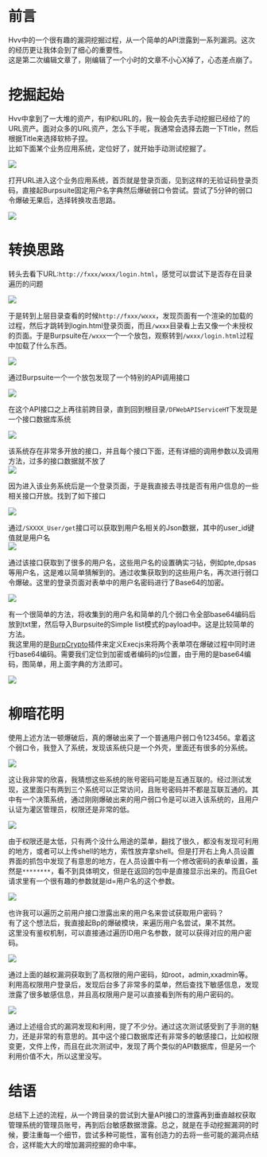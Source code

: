 前言
==

Hvv中的一个很有趣的漏洞挖掘过程，从一个简单的API泄露到一系列漏洞。这次的经历更让我体会到了细心的重要性。  
这是第二次编辑文章了，刚编辑了一个小时的文章不小心X掉了，心态差点崩了。

挖掘起始
====

Hvv中拿到了一大堆的资产，有IP和URL的，我一般会先去手动挖掘已经给了的URL资产。面对众多的URL资产，怎么下手呢，我通常会选择去跑一下Title，然后根据Title来选择软柿子捏。  
比如下面某个业务应用系统，定位好了，就开始手动测试挖掘了。

[![](https://shs3.b.qianxin.com/attack_forum/2021/07/attach-9883a7852effe80d624c68892e178ad42f2334a1.png)](https://shs3.b.qianxin.com/attack_forum/2021/07/attach-9883a7852effe80d624c68892e178ad42f2334a1.png)

打开URL进入这个业务应用系统，首页就是登录页面，见到这样的无验证码登录页码，直接起Burpsuite固定用户名字典然后爆破弱口令尝试。尝试了5分钟的弱口令爆破无果后，选择转换攻击思路。

[![](https://shs3.b.qianxin.com/attack_forum/2021/07/attach-15a49cb4f77473f892df02c595f2a1b8dc348934.jpg)](https://shs3.b.qianxin.com/attack_forum/2021/07/attach-15a49cb4f77473f892df02c595f2a1b8dc348934.jpg)

转换思路
====

转头去看下URL:`http://fxxx/wxxx/login.html`，感觉可以尝试下是否存在目录遍历的问题

[![](https://shs3.b.qianxin.com/attack_forum/2021/07/attach-10ec5bfb01905c9db02909d5d363f9feb1475a68.jpg)](https://shs3.b.qianxin.com/attack_forum/2021/07/attach-10ec5bfb01905c9db02909d5d363f9feb1475a68.jpg)

于是转到上层目录查看的时候`http://fxxx/wxxx`，发现页面有一个渲染的加载的过程，然后才跳转到login.html登录页面，而且`/wxxx`目录看上去又像一个未授权的页面。于是Burpsuite在`/wxxx`一个一个放包，观察转到`/wxxx/login.html`过程中加载了什么东西。

[![](https://shs3.b.qianxin.com/attack_forum/2021/07/attach-fdf8e716e2252aa0b2a37e8bdbcb283e7fc074c7.jpg)](https://shs3.b.qianxin.com/attack_forum/2021/07/attach-fdf8e716e2252aa0b2a37e8bdbcb283e7fc074c7.jpg)

通过Burpsuite一个一个放包发现了一个特别的API调用接口

[![](https://shs3.b.qianxin.com/attack_forum/2021/07/attach-fe66ffc18b238fc4879d28b5dfab3d1ac97d05ca.jpg)](https://shs3.b.qianxin.com/attack_forum/2021/07/attach-fe66ffc18b238fc4879d28b5dfab3d1ac97d05ca.jpg)

在这个API接口之上再往前跨目录，直到回到根目录`/DFWebAPIServiceHT`下发现是一个接口数据库系统

[![](https://shs3.b.qianxin.com/attack_forum/2021/07/attach-71bf42819ebea0c377a750fed9ca09d75aa518ce.jpg)](https://shs3.b.qianxin.com/attack_forum/2021/07/attach-71bf42819ebea0c377a750fed9ca09d75aa518ce.jpg)

该系统存在非常多开放的接口，并且每个接口下面，还有详细的调用参数以及调用方法，过多的接口数据就不放了  
[![](https://shs3.b.qianxin.com/attack_forum/2021/07/attach-1fbe5d7d244b9bc59a81fed78bd6f0b095fbc154.jpg)](https://shs3.b.qianxin.com/attack_forum/2021/07/attach-1fbe5d7d244b9bc59a81fed78bd6f0b095fbc154.jpg)

因为进入该业务系统后是一个登录页面，于是我直接去寻找是否有用户信息的一些相关接口开放。找到了如下接口

[![](https://shs3.b.qianxin.com/attack_forum/2021/07/attach-7da4fc2ab4830e59cfb27c08c4efb13ae077fbc0.jpg)](https://shs3.b.qianxin.com/attack_forum/2021/07/attach-7da4fc2ab4830e59cfb27c08c4efb13ae077fbc0.jpg)

通过`/SXXXX_User/get`接口可以获取到用户名相关的Json数据，其中的user\_id键值就是用户名  
[![](https://shs3.b.qianxin.com/attack_forum/2021/07/attach-dcb233bededcfe5c2b8c4351d7273b0735469dcb.jpg)](https://shs3.b.qianxin.com/attack_forum/2021/07/attach-dcb233bededcfe5c2b8c4351d7273b0735469dcb.jpg)

通过该接口获取到了很多的用户名，这些用户名的设置确实刁钻，例如pte,dpsas等用户名，这是难以简单猜解到的。通过收集获取到的这些用户名，再次进行弱口令爆破。这里的登录页面对表单中的用户名密码进行了Base64的加密。

[![](https://shs3.b.qianxin.com/attack_forum/2021/07/attach-a4c21419378a42bbf11b0a8550c34a9900b79d23.jpg)](https://shs3.b.qianxin.com/attack_forum/2021/07/attach-a4c21419378a42bbf11b0a8550c34a9900b79d23.jpg)

有一个很简单的方法，将收集到的用户名和简单的几个弱口令全部base64编码后放到txt里，然后导入Burpsuite的Simple list模式的payload中。这是比较简单的方法。  
我这里用的是[BurpCrypto](https://github.com/whwlsfb/BurpCrypto)插件来定义Execjs来将两个表单项在爆破过程中同时进行base64编码。需要我们定位到加密或者编码的js位置，由于用的是base64编码，图简单，用上面字典的方法即可。

[![](https://shs3.b.qianxin.com/attack_forum/2021/07/attach-7dcfd48c529cc4d2738f166417ba5c34b3723187.jpg)](https://shs3.b.qianxin.com/attack_forum/2021/07/attach-7dcfd48c529cc4d2738f166417ba5c34b3723187.jpg)

柳暗花明
====

使用上述方法一顿爆破后，真的爆破出来了一个普通用户弱口令123456。拿着这个弱口令，我登入了系统，发现该系统只是一个外壳，里面还有很多的分系统。

[![](https://shs3.b.qianxin.com/attack_forum/2021/07/attach-1deee6403252febee066e1068e1355174790c541.jpg)](https://shs3.b.qianxin.com/attack_forum/2021/07/attach-1deee6403252febee066e1068e1355174790c541.jpg)

这让我非常的欣喜，我猜想这些系统的账号密码可能是互通互联的。经过测试发现，这里面只有两到三个系统可以正常访问，且账号密码并不都是互联互通的。其中有一个决策系统，通过刚刚爆破出来的用户弱口令是可以进入该系统的，且用户认证为灌区管理员，权限还是非常的低。

[![](https://shs3.b.qianxin.com/attack_forum/2021/07/attach-abd6103c702d0669674580668e3add95bf537531.jpg)](https://shs3.b.qianxin.com/attack_forum/2021/07/attach-abd6103c702d0669674580668e3add95bf537531.jpg)

由于权限还是太低，只有两个没什么用途的菜单，翻找了很久，都没有发现可利用的地方，或者可以上传shell的地方，索性放弃拿shell。但是打开右上角人员设置界面的抓包中发现了有意思的地方，在人员设置中有一个修改密码的表单设置，虽然是`********`，看不到具体明文，但是在返回的包中是直接显示出来的。而且Get请求里有一个很有趣的参数就是id=用户名的这个参数。

[![](https://shs3.b.qianxin.com/attack_forum/2021/07/attach-cba20157c79f010237d18387c91dcc4bcb00c894.jpg)](https://shs3.b.qianxin.com/attack_forum/2021/07/attach-cba20157c79f010237d18387c91dcc4bcb00c894.jpg)

也许我可以遍历之前用户接口泄露出来的用户名来尝试获取用户密码？  
有了这个想法后，我直接起Bp的爆破模块，来遍历用户名尝试，果不其然。  
这里没有鉴权机制，可以直接通过遍历ID用户名参数，就可以获得对应的用户密码。

[![](https://shs3.b.qianxin.com/attack_forum/2021/07/attach-11ac6ec1a283ee3f62e47ca6783e4bb5550c4bb6.jpg)](https://shs3.b.qianxin.com/attack_forum/2021/07/attach-11ac6ec1a283ee3f62e47ca6783e4bb5550c4bb6.jpg)

通过上面的越权漏洞获取到了高权限的用户密码，如root，admin,xxadmin等。利用高权限用户登录后，发现后台多了非常多的菜单，然后查找下敏感信息，发现泄露了很多敏感信息，并且高权限用户是可以直接看到所有的用户密码的。

[![](https://shs3.b.qianxin.com/attack_forum/2021/07/attach-f4e99d10819e13f00c255ab01640cfd33a07671a.jpg)](https://shs3.b.qianxin.com/attack_forum/2021/07/attach-f4e99d10819e13f00c255ab01640cfd33a07671a.jpg)

通过上述组合式的漏洞发现和利用，提了不少分。通过这次测试感受到了手测的魅力，还是非常的有意思的。其中这个接口数据库还有非常多的敏感接口，比如权限变更，文件上传，而且在此次测试中，发现了两个类似的API数据库，但是另一个利用价值不大，所以这里没写。

结语
==

总结下上述的流程，从一个跨目录的尝试到大量API接口的泄露再到垂直越权获取管理系统的管理员账号，再到后台敏感数据泄露。总之，就是在手动挖掘漏洞的时候，要注重每一个细节，尝试多种可能性，富有创造力的去将一些可能的漏洞点结合，这样能大大的增加漏洞挖掘的命中率。